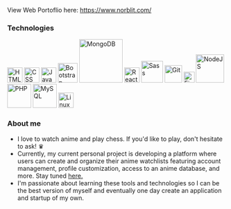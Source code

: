View Web Portoflio here: https://www.norblit.com/

### Technologies
<a href='https://developer.mozilla.org/en-US/docs/Learn/Getting_started_with_the_web/HTML_basics' target="_blank"><img src="https://user-images.githubusercontent.com/58277229/163434796-c495d861-63ab-447f-8191-97c3a52d5f4d.svg" alt="HTML" width="35"/></a>
<a href='https://developer.mozilla.org/en-US/docs/Web/CSS' target="_blank"><img src="https://user-images.githubusercontent.com/58277229/163434909-8f81f2d0-3029-43f4-be99-ca8aa41473ed.svg" alt="CSS" width="35"/></a>
<a href='https://developer.mozilla.org/en-US/docs/Web/JavaScript' target="_blank"><img src="https://seeklogo.com/images/J/javascript-js-logo-2949701702-seeklogo.com.png" alt="JavaScript" width="35"/></a>
<a href='https://getbootstrap.com/' target="_blank"><img src="https://user-images.githubusercontent.com/58277229/163444314-ec3b50d6-1d28-4a88-bdec-5de66b15584e.svg" alt="Bootstrap" width="45"/></a>
<a href='https://www.mongodb.com/' target="_blank"><img src="https://user-images.githubusercontent.com/58277229/163027771-d40bf484-2072-4c53-9807-5f7fa1906b75.svg" alt="MongoDB" width="100"/></a>
<a href='https://reactjs.org/' target="_blank"><img src="https://upload.wikimedia.org/wikipedia/commons/thumb/a/a7/React-icon.svg/1024px-React-icon.svg.png?20220125121207" alt="React" width="35"/></a>
<a href='https://sass-lang.com/' target="_blank"><img src="https://user-images.githubusercontent.com/58277229/163028260-2f1b0d82-8fdf-4f5f-84e1-f3ba1079a7f5.svg" alt="Sass" width="50"/></a>
<a href='https://git-scm.com/' target="_blank"><img src="https://user-images.githubusercontent.com/58277229/163028704-82fd7064-e245-45b6-a9d4-6c75eaeaf4e2.png" alt="Git" width="40"/></a>
<a href='https://www.figma.com/' target="_blank"><img src="https://user-images.githubusercontent.com/58277229/163029146-361c582f-1e07-418b-a7cf-d234020b67c6.svg" alt="Figma" width="25"/></a>
<a href='https://nodejs.org/en/' target="_blank"><img src="https://user-images.githubusercontent.com/58277229/163029697-7180e99f-aaa6-420e-bb5e-f80bf25a39a6.svg" alt="NodeJS" width="65"/></a>
<a href='https://www.php.net/' target="_blank"><img src="https://user-images.githubusercontent.com/58277229/209482934-7fd80400-55b7-4d7c-8a83-8dd816596080.svg" alt="PHP" width="55"/></a>
<a href='https://www.mysql.com/' target="_blank"><img src="https://user-images.githubusercontent.com/58277229/209485943-c103dedf-5213-449c-8a36-5ce1c1306e44.png" alt="MySQL" width="55"/></a>
<a href='https://www.linux.org/' target="_blank"><img src="https://user-images.githubusercontent.com/58277229/227695837-9b77af6b-ed95-4679-afb8-546cafcf6b73.png" alt="Linux" width="35"/></a>
### About me

- I love to watch anime and play chess. If you'd like to play, don't hesitate to ask! ♛
- Currently, my current personal project is developing a platform where users can create and organize their anime watchlists featuring account management, profile customization, access to an anime database, and more. Stay tuned [here.](https://github.com/Norblit/Ani.Me)
- I'm passionate about learning these tools and technologies so I can be the best version of myself and eventually one day create an application and startup of my own.

